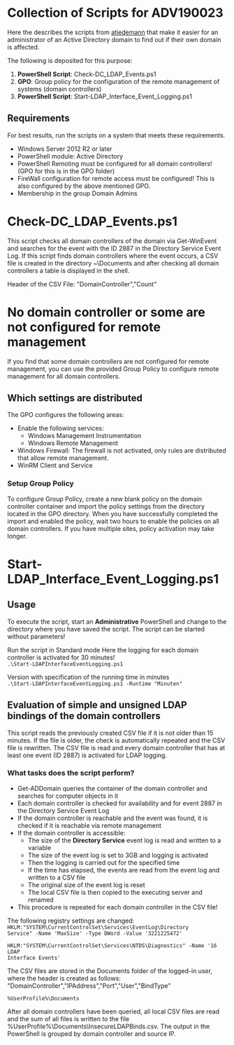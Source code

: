 # Collection of Scripts for ADV190023

Here the describes the scripts from [atiedemann](https://github.com/atiedemann) that make it easier for an administrator of an Active Directory domain to find out if their own domain is affected.

The following is deposited for this purpose:

1. **PowerShell Script**: Check-DC_LDAP_Events.ps1
2. **GPO**: Group policy for the configuration of the remote management of systems (domain controllers)
3. **PowerShell Script**: Start-LDAP_Interface_Event_Logging.ps1

## Requirements
For best results, run the scripts on a system that meets these requirements.
- Windows Server 2012 R2 or later
- PowerShell module: Active Directory
- PowerShell Remoting must be configured for all domain controllers! (GPO for this is in the GPO folder)
- FireWall configuration for remote access must be configured! This is also configured by the above mentioned GPO.
- Membership in the group Domain Admins

# Check-DC_LDAP_Events.ps1
This script checks all domain controllers of the domain via Get-WinEvent and searches for the event with the ID 2887 in the Directory Service Event Log. If this script finds domain controllers where the event occurs, a CSV file is created in the directory ~\Documents and after checking all domain controllers a table is displayed in the shell.

Header of the CSV File:
"DomainController","Count"

# No domain controller or some are not configured for remote management
If you find that some domain controllers are not configured for remote management, you can use the provided Group Policy to configure remote management for all domain controllers.

## Which settings are distributed
The GPO configures the following areas:
- Enable the following services:
    - Windows Management Instrumentation
    - Windows Remote Management
- Windows Firewall: The firewall is not activated, only rules are distributed that allow remote management.
- WinRM Client and Service

### Setup Group Policy
To configure Group Policy, create a new blank policy on the domain controller container and import the policy settings from the directory located in the GPO directory. When you have successfully completed the import and enabled the policy, wait two hours to enable the policies on all domain controllers. If you have multiple sites, policy activation may take longer.

# Start-LDAP_Interface_Event_Logging.ps1
## Usage
To execute the script, start an **Administrative** PowerShell and change to the directory where you have saved the script.
The script can be started without parameters!


Run the script in Standard mode
Here the logging for each domain controller is activated for 30 minutes!
<code> .\Start-LDAPInterfaceEventLogging.ps1</code>

Version with specification of the running time in minutes
<code> .\Start-LDAPInterfaceEventLogging.ps1 -Runtime "Minuten"</code>

## Evaluation of simple and unsigned LDAP bindings of the domain controllers
This script reads the previously created CSV file if it is not older than 15 minutes. If the file is older, the check is automatically repeated and the CSV file is rewritten. The CSV file is read and every domain controller that has at least one event (ID 2887) is activated for LDAP logging.

### What tasks does the script perform?
- Get-ADDomain queries the container of the domain controller and searches for computer objects in it
- Each domain controller is checked for availability and for event 2887 in the Directory Service Event Log
- If the domain controller is reachable and the event was found, it is checked if it is reachable via remote management
- If the domain controller is accessible:
  - The size of the **Directory Service** event log is read and written to a variable
  - The size of the event log is set to 3GB and logging is activated
  - Then the logging is carried out for the specified time
  - If the time has elapsed, the events are read from the event log and written to a CSV file
  - The original size of the event log is reset
  - The local CSV file is then copied to the executing server and renamed
- This procedure is repeated for each domain controller in the CSV file!


The following registry settings are changed:<br />
<code>HKLM:"SYSTEM\CurrentControlSet\Services\EventLog\Directory Service" -Name 'MaxSize' -Type DWord -Value '3221225472'<br />
HKLM:"SYSTEM\CurrentControlSet\Services\NTDS\Diagnostics" -Name '16 LDAP Interface Events'</code>

The CSV files are stored in the Documents folder of the logged-in user, where the header is created as follows: "DomainController","IPAddress","Port","User","BindType"

<code>%UserProfile%\Documents</code>

After all domain controllers have been queried, all local CSV files are read and the sum of all files is written to the file %UserProfile%\Documents\InsecureLDAPBinds.csv. The output in the PowerShell is grouped by domain controller and source IP.
